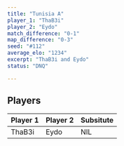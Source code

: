 ```yaml
---
title: "Tunisia A"
player_1: "ThaB3i"
player_2: "Eydo"
match_difference: "0-1"
map_difference: "0-3"
seed: "#112"
average_elo: "1234"
excerpt: "ThaB3i and Eydo"
status: "DNQ"

---
```

## Players

| Player 1 | Player 2 | Subsitute |
| -- | -- | -- |
| ThaB3i | Eydo | NIL |
